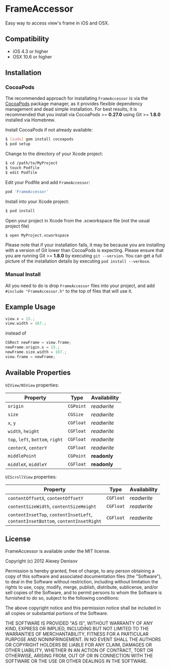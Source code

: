 # FrameAccessor

Easy way to access view's frame in iOS and OSX.

## Compatibility

* iOS 4.3 or higher
* OSX 10.6 or higher


## Installation

### CocoaPods

The recommended approach for installating `FrameAccessor` is via the [CocoaPods](http://cocoapods.org/) package manager, as it provides flexible dependency management and dead simple installation.
For best results, it is recommended that you install via CocoaPods >= **0.27.0** using Git >= **1.8.0** installed via Homebrew.

Install CocoaPods if not already available:

``` bash
$ [sudo] gem install cocoapods
$ pod setup
```

Change to the directory of your Xcode project:

``` bash
$ cd /path/to/MyProject
$ touch Podfile
$ edit Podfile
```

Edit your Podfile and add `FrameAccessor`:

``` bash
pod 'FrameAccessor'
```

Install into your Xcode project:

``` bash
$ pod install
```

Open your project in Xcode from the .xcworkspace file (not the usual project file)

``` bash
$ open MyProject.xcworkspace
```

Please note that if your installation fails, it may be because you are installing with a version of Git lower than CocoaPods is expecting. Please ensure that you are running Git >= **1.8.0** by executing `git --version`. You can get a full picture of the installation details by executing `pod install --verbose`.

### Manual Install

All you need to do is drop `FrameAccessor` files into your project, and add `#include "FrameAccessor.h"` to the top of files that will use it.

## Example Usage

```objective-c
view.x = 15.;
view.width = 167.;
```
instead of
```objective-c
CGRect newFrame = view.frame;
newFrame.origin.x = 15.;
newFrame.size.width = 167.;
view.frame = newFrame;
```

## Available Properties

`UIView/NSView` properties:

Property | Type | Аvailability
--- | --- | ---
`origin` | `CGPoint` | *readwrite*
`size` | `CGSize` | *readwrite*
`x`, `y` | `CGFloat` | *readwrite*
`width`, `height` | `CGFloat` | *readwrite*
`top`, `left`, `bottom`, `right` | `CGFloat` | *readwrite*
`centerX`, `centerY` | `CGFloat` | *readwrite*
`middlePoint` | `CGPoint` | **readonly**
`middleX`, `middleY` | `CGFloat` | **readonly**

`UIScrollView` properties:

Property | Type | Аvailability
--- | --- | ---
`contentOffsetX`, `contentOffsetY` | `CGFloat` | *readwrite*
`contentSizeWidth`, `contentSizeHeight` | `CGFloat` | *readwrite*
`contentInsetTop`, `contentInsetLeft`, <br>`contentInsetBottom`, `contentInsetRight` | `CGFloat` | *readwrite*

## License

FrameAccessor is available under the MIT license.

Copyright (c) 2012 Alexey Denisov

Permission is hereby granted, free of charge, to any person obtaining a copy of this software and associated documentation files (the "Software"), to deal in the Software without restriction, including without limitation the rights to use, copy, modify, merge, publish, distribute, sublicense, and/or sell copies of the Software, and to permit persons to whom the Software is furnished to do so, subject to the following conditions:

The above copyright notice and this permission notice shall be included in all copies or substantial portions of the Software.

THE SOFTWARE IS PROVIDED "AS IS", WITHOUT WARRANTY OF ANY KIND, EXPRESS OR IMPLIED, INCLUDING BUT NOT LIMITED TO THE WARRANTIES OF MERCHANTABILITY, FITNESS FOR A PARTICULAR PURPOSE AND NONINFRINGEMENT. IN NO EVENT SHALL THE AUTHORS OR COPYRIGHT HOLDERS BE LIABLE FOR ANY CLAIM, DAMAGES OR OTHER LIABILITY, WHETHER IN AN ACTION OF CONTRACT, TORT OR OTHERWISE, ARISING FROM, OUT OF OR IN CONNECTION WITH THE SOFTWARE OR THE USE OR OTHER DEALINGS IN THE SOFTWARE.

